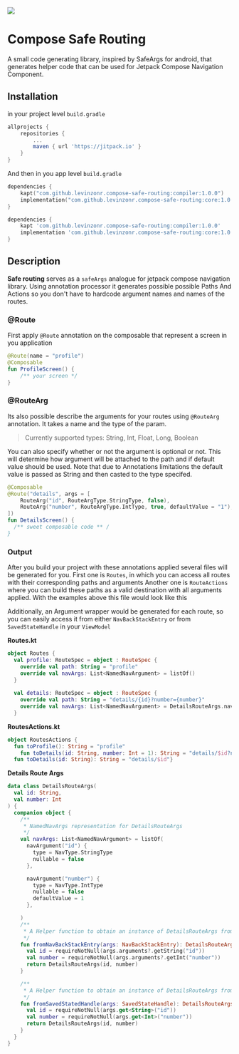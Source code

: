 [![](https://jitpack.io/v/levinzonr/compose-safe-routing.svg)](https://jitpack.io/#levinzonr/compose-safe-routing)

# Compose Safe Routing

A small code generating library, inspired by SafeArgs for android, that generates helper code that can be used for Jetpack Compose Navigation Component.

## Installation

in your project level `build.gradle`
```gradle
allprojects {
	repositories {
		...
		maven { url 'https://jitpack.io' }
	}	
}
```
And then in you app level `build.gradle`
```kotlin
dependencies { 
    kapt("com.github.levinzonr.compose-safe-routing:compiler:1.0.0")
    implementation("com.github.levinzonr.compose-safe-routing:core:1.0.0")
}
```

```groovy
dependencies {
    kapt 'com.github.levinzonr.compose-safe-routing:compiler:1.0.0'
    implementation 'com.github.levinzonr.compose-safe-routing:core:1.0.0'
}

```

## Description
**Safe routing** serves as a `safeArgs` analogue for jetpack compose navigation library. Using annotation processor
it generates possible possible Paths And Actions so you don't have to hardcode argument names and names of the routes.

### @Route
First apply `@Route` annotation on the composable that represent a screen in you application
```kotlin
@Route(name = "profile")
@Composable
fun ProfileScreen() {
    /** your screen */
}
```

### @RouteArg
Its also possible describe the arguments for your routes using `@RouteArg` annotation. It takes a name and the type of the param. 

> Currently supported types: String, Int, Float, Long, Boolean

You can also specify whether or not the argument is optional or not. This will determine how argument will be attached to the path and if default value should be used. Note that due to Annotations  limitations the default value is passed as String and then casted to the type specifed.



```kotlin
@Composable
@Route("details", args = [
    RouteArg("id", RouteArgType.StringType, false),
    RouteArg("number", RouteArgType.IntType, true, defaultValue = "1"),
]) 
fun DetailsScreen() {
  /** sweet composable code ** /
}
```

### Output
After you build your project with these annotations applied several files will be generated for you. First one is `Routes`, in which you can access all routes with their corresponding paths and arguments
Another one is `RouteActions` where you can build these paths as a valid destination with all arguments applied. With the examples above this file would look like this

Additionally, an Argument wrapper would be generated for each route, so you can easily access it from either `NavBackStackEntry` or from `SavedStateHandle` in your `ViewModel`

**Routes.kt**

```kotlin
object Routes {
  val profile: RouteSpec = object : RouteSpec {
    override val path: String = "profile"
    override val navArgs: List<NamedNavArgument> = listOf()
  }
  
  val details: RouteSpec = object : RouteSpec {
    override val path: String = "details/{id}?number={number}"
    override val navArgs: List<NamedNavArgument> = DetailsRouteArgs.navArgs
  }

```

**RoutesActions.kt**
```kotlin
object RoutesActions {
  fun toProfile(): String = "profile"
	fun toDetails(id: String, number: Int = 1): String = "details/$id?number=$number"
  fun toDetails(id: String): String = "details/$id"}
```

**Details Route Args**

```kotlin
data class DetailsRouteArgs(
  val id: String,
  val number: Int
) {
  companion object {
    /**
     * NamedNavArgs representation for DetailsRouteArgs
     */
    val navArgs: List<NamedNavArgument> = listOf(
      navArgument("id") {
        type = NavType.StringType 
        nullable = false
      },

      navArgument("number") {
        type = NavType.IntType 
        nullable = false
        defaultValue = 1
      },

    )
    /**
     * A Helper function to obtain an instance of DetailsRouteArgs from NavBackStackEntry
     */
    fun fromNavBackStackEntry(args: NavBackStackEntry): DetailsRouteArgs {
      val id = requireNotNull(args.arguments?.getString("id"))
      val number = requireNotNull(args.arguments?.getInt("number"))
      return DetailsRouteArgs(id, number)
    }

    /**
     * A Helper function to obtain an instance of DetailsRouteArgs from SavedStateHandle
     */
    fun fromSavedStatedHandle(args: SavedStateHandle): DetailsRouteArgs {
      val id = requireNotNull(args.get<String>("id"))
      val number = requireNotNull(args.get<Int>("number"))
      return DetailsRouteArgs(id, number)
    }
  }
}
```

